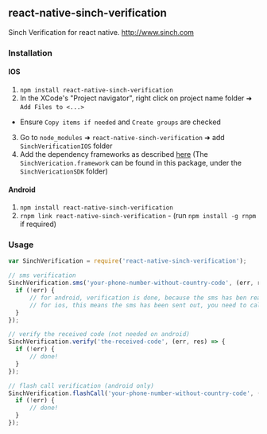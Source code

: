 ## react-native-sinch-verification

Sinch Verification for react native. http://www.sinch.com

### Installation

#### IOS
1. `npm install react-native-sinch-verification`
2. In the XCode's "Project navigator", right click on project name folder ➜ `Add Files to <...>`
 - Ensure `Copy items if needed` and `Create groups` are checked
3. Go to `node_modules` ➜ `react-native-sinch-verification` ➜ add `SinchVerificationIOS` folder
4. Add the dependency frameworks as described [here](https://www.sinch.com/docs/verification/ios#addthesinchverificationframework) (The `SinchVerication.framework` can be found in this package, under the `SinchVericationSDK` folder)

#### Android
1. `npm install react-native-sinch-verification`
2. `rnpm link react-native-sinch-verification` - (run `npm install -g rnpm` if required)

### Usage

```javascript
var SinchVerification = require('react-native-sinch-verification');

// sms verification
SinchVerification.sms('your-phone-number-without-country-code', (err, res) => {
  if (!err) {
      // for android, verification is done, because the sms has ben read automatically
      // for ios, this means the sms has been sent out, you need to call verify with the received code
  }
});

// verify the received code (not needed on android)
SinchVerification.verify('the-received-code', (err, res) => {
  if (!err) {
      // done!
  }
});

// flash call verification (android only)
SinchVerification.flashCall('your-phone-number-without-country-code', (err, res) => {
  if (!err) {
      // done!
  }
});

```
